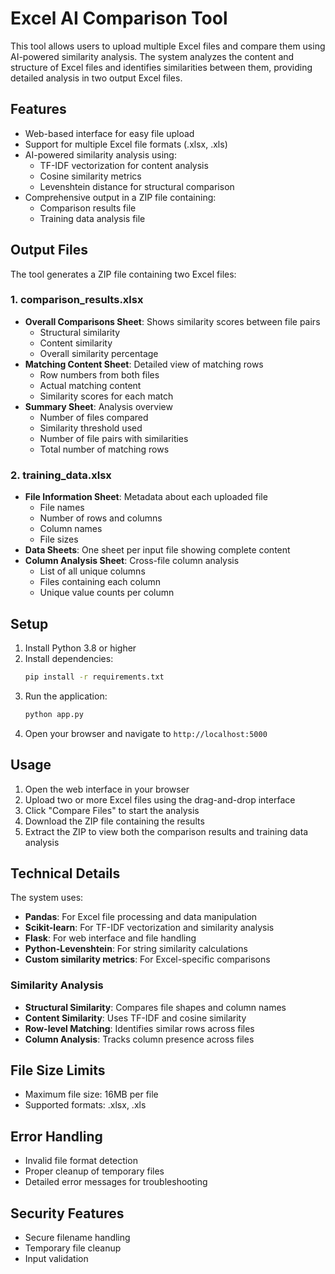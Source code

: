 # Excel AI Comparison Tool

This tool allows users to upload multiple Excel files and compare them using AI-powered similarity analysis. The system analyzes the content and structure of Excel files and identifies similarities between them, providing detailed analysis in two output Excel files.

## Features

- Web-based interface for easy file upload
- Support for multiple Excel file formats (.xlsx, .xls)
- AI-powered similarity analysis using:
  - TF-IDF vectorization for content analysis
  - Cosine similarity metrics
  - Levenshtein distance for structural comparison
- Comprehensive output in a ZIP file containing:
  - Comparison results file
  - Training data analysis file

## Output Files

The tool generates a ZIP file containing two Excel files:

### 1. comparison_results.xlsx
- **Overall Comparisons Sheet**: Shows similarity scores between file pairs
  - Structural similarity
  - Content similarity
  - Overall similarity percentage
- **Matching Content Sheet**: Detailed view of matching rows
  - Row numbers from both files
  - Actual matching content
  - Similarity scores for each match
- **Summary Sheet**: Analysis overview
  - Number of files compared
  - Similarity threshold used
  - Number of file pairs with similarities
  - Total number of matching rows

### 2. training_data.xlsx
- **File Information Sheet**: Metadata about each uploaded file
  - File names
  - Number of rows and columns
  - Column names
  - File sizes
- **Data Sheets**: One sheet per input file showing complete content
- **Column Analysis Sheet**: Cross-file column analysis
  - List of all unique columns
  - Files containing each column
  - Unique value counts per column

## Setup

1. Install Python 3.8 or higher
2. Install dependencies:
   ```bash
   pip install -r requirements.txt
   ```
3. Run the application:
   ```bash
   python app.py
   ```
4. Open your browser and navigate to `http://localhost:5000`

## Usage

1. Open the web interface in your browser
2. Upload two or more Excel files using the drag-and-drop interface
3. Click "Compare Files" to start the analysis
4. Download the ZIP file containing the results
5. Extract the ZIP to view both the comparison results and training data analysis

## Technical Details

The system uses:
- **Pandas**: For Excel file processing and data manipulation
- **Scikit-learn**: For TF-IDF vectorization and similarity analysis
- **Flask**: For web interface and file handling
- **Python-Levenshtein**: For string similarity calculations
- **Custom similarity metrics**: For Excel-specific comparisons

### Similarity Analysis
- **Structural Similarity**: Compares file shapes and column names
- **Content Similarity**: Uses TF-IDF and cosine similarity
- **Row-level Matching**: Identifies similar rows across files
- **Column Analysis**: Tracks column presence across files

## File Size Limits
- Maximum file size: 16MB per file
- Supported formats: .xlsx, .xls

## Error Handling
- Invalid file format detection
- Proper cleanup of temporary files
- Detailed error messages for troubleshooting

## Security Features
- Secure filename handling
- Temporary file cleanup
- Input validation 